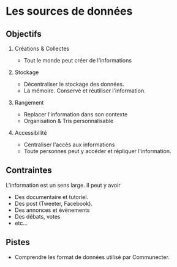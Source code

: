 
Les sources de données
===

## Objectifs

1.	Créations & Collectes
    -	Tout le monde peut créer de l'informations

2.	Stockage
    -	Décentraliser le stockage des données.
    -	La mémoire. Conservé et réutiliser l'information.

3.	Rangement
    -	Replacer l'information dans son contexte
    -	Organisation & Tris personnalisable 

4.	Accessibilité
    -	Centraliser l'accès aux informations  
    -	Toute personnes peut y accéder et répliquer l'information.

## Contraintes

L'information est un sens large. Il peut y avoir
- Des documentaire et tutoriel.
- Des post (Tweeter, Facebook).
- Des annonces et évènements
- Des débats, votes
- etc...

## Pistes

- Comprendre les format de données utilisé par Communecter.